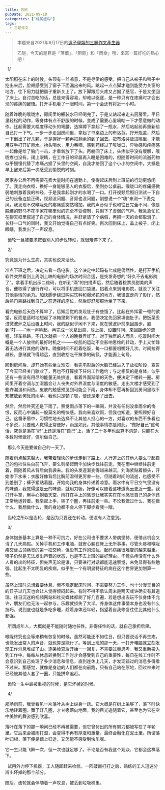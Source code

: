 ```yaml
---
title: 齿轮
pubDate: 2021-09-18
categories: ["纯属虚构"]
tags:
  - 三题作文
---
```


> 本题来自2021年9月17日的[遠子學姐的三題作文產生器](https://cn.shindanmaker.com/250356)
>
> 乙醚，今天的題目是「落葉」、「廚房」和「雨傘」哦，來寫一篇好吃的點心吧！

&nbsp;
1/

太阳照在床上的时候，头顶有一丝凉意，不是寻常的感受。把自己从被子和毯子中挖出来后，脸颊感受到了窗子下面漏出来的风。踮起一点点脚才碰到能受力关窗的地方，往下用力就把窗子重新关上了。放下脚跟后头疼又占据了感官，于是又坐回了床上。自讨苦吃的话，总是来得容易，却难以驱逐，是一种只有在疼痛时才会出现的疼痛的醒悟。打开手机看了一眼时间，第一个会还有将近一小时。

随着昨晚的喉咙疼，房间里的瓶装水已经喝完了，于是又站起来走去厨房里。平日里轻松的动作，等身体有点不舒服的时候，变成了需要心里嘀咕一下才愿意做的动作。比起需要大幅度移动头的弯腰，选择蹲下拿起了一瓶水，然后站起前再重新给自己打一下气。一步一步走回房间里，拿起了书桌边上的布洛芬。拧开瓶盖，然后一下倒出了好几颗，于是握好一颗再把剩余的到了回去。把布洛芬放进嘴里，才能用双手打开矿泉水。抬头喝水，用力吞咽，感到药经过了喉咙口，异物感和疼痛感一起像是给了脑门一击，才重新放下了头。再躺回了床上，头疼似乎没有缓解，喉咙疼也没有。闭上眼睛，在工作日的早晨再入睡是困难的，但随着时间的流逝药物似乎慢慢代替了疼痛占据了头里的空间，自我才挤回了这个小小的空间中，大抵是早上醒来后第一次感受到愉悦的时刻。

居家办公后不再需要花费大量时间在通勤上，使得起床后到上班前的行动更悠闲了。我走向衣柜，换好一身能够见人的衣服后，坐到办公桌前。喉咙口的疼痛感微弱地刺激着我的神经，于是我拿起刚才的水喝了一口。打开视频后照旧测试一下自己的设备连接正确，视频没问题、音频也没问题，刚想说一个“嗨”来测一下麦克风，我发现不仅喉咙处的疼痛感突然增加，我的声音似乎也和往日完全不同，像是脱缰的野马不在乎家在哪里似的完全不受控制，只剩下了虚弱的气声。我急急忙忙在聊天框里叙述了自己的身体情况，并赶紧请了个病假，再把一天的会都取消了。长舒一口气的同时，我又开始觉得自己有点好笑。再次回到床上，盖上被子，闭上眼睛，我发出了一声叹息。

&nbsp;
齿轮一旦被要求按着别人的步伐转动，就很难停下来了。

&nbsp;
2/

究竟是为什么生病，其实也说来话长。

准点下班之后，决定去看一场电影。这个决定中起码有七成是偶然性，是打开手机软件突然看到上周刚上映的电影的场次时间合适，是突发奇想的“好久不去电影院了”。拿着手机出示二维码，在听到“滴”的扫描声后，然后随着检票员甜美的声音，便取得了通行许可，可以将手机放回口袋里。掐着点来到电影院，就没了关注其他事情的余力。加快脚步绕过购买饮料和爆米花的地方，我径直走向了影厅，然后熟门熟路找到自己之前选择的座位，然后舒舒服服地坐了下来。

看完电影后天色不算早了，后知后觉的发现肚子有些饿了。比起在外挥霍一顿的欲望，反而是适时地想起了冰箱里剩下的餐点，我便决定先回家填饱肚子。把饭菜丢进微波炉之后设置上时间，我的腿似乎闲不下来，就在微波炉前来回踱步，直到“叮——”地一声响起，再完成一次拿出菜、放上菜、设置时间、来回踱步的流程，轻车熟路，不几次就把一个人的晚餐弄好了。对于独居的人而言，吃饭时间大概是一个人放空的最好时机之一——咬肌的运动不会影响思维的转动，手上又忙碌着无法进行其他的动作。晚餐时间不赶着吃饭，每一口都要咀嚼好几次。时间拉得越长，思绪就飞得越远，直到收拾吃干抹净的碗筷，才能画上句号。

回到房间后，却开始有些坐立难安。看完电影后的大脑已经进入了放松阶段，宣告了今天已经关门歇业了，再也不打算接下任何工作邀约；与之相反的是身体，似乎还有一些没有用尽的能量无处排遣。看着外面渐暗的天色，便决定下楼转一圈。房间里开着空调与加湿器会让人丧失对外界温度与湿度的敏感，走出大楼才感受到了些许潮湿和闷热。皮肤的触感预见到可能会下雨，身体却不愿再折回到房间里取不知被放到何处的雨伞，我也只是顿了顿，便还是走了出去。

然后，然后终究还是下雨了。察觉雨点落下的一瞬间，并没有任何没拿雨伞的悔恨，反而心中涌起一股莫名的畅快感。我向来喜欢雨，但我也知道，要照顾好自己。这番矛盾中，习惯性地去选择不让其他人担心的一方，对喜欢的东西不多看也不多说，只要他人觉得正常便好，雨是如此，其他事情亦是如此。“做好自己”这句话，究竟是落在“好”上还是落在“自己”上，活了二十多年也盘算不清楚，只能在大多数时候做好，偶尔做自己。

&nbsp;
那么今天是要做自己的一天了。

随着雨点越来越大，我带着轻快的步伐走到了路上。人行道上的其他人要么举起自己的包挡住头向前飞奔，要么则举起雨伞加快步伐往前走。我在雨中继续往前走着，雨随着风从背后向我袭来。我的头发逐渐变得越来越沉，刘海紧贴着额头，开始渗下水来；衣服好像背后比胸前湿得更厉害一些，但随着时间的流逝，也感受不到差别了；裤子紧贴着腿，开始向我的身体传递着凉意。雨水中有平日空气里没有的味道，我觉得这是云的味道，就用力吸，好像可以随着这味道离云更近一些。我打开手掌，用手心朝着天空，雨打在手上的感觉让我实实在在地感觉自己的身体还正常地运转着。我举起上手，转了个圈，再往前走一些。不论我做过什么、我在做什么、我想做什么，我的身边都不会人停下脚步看我一眼。

&nbsp;
齿轮之所以是齿轮，是因为只要还在转动，便没有人注意到。

&nbsp;
3/

身体抱恙基本上算是一种不可抗力，好在公司也不要求人带病坚持，便借此机会又请了几天病假。关掉手机和工作电脑，就安心躺在床上无所事事。尽管头疼和喉咙疼交替占领痛觉的第一把交椅，但没有工作的烦扰，起码病痛很难变的越来越重。嗓子仍然是无法发出声音的状态，也是不去上班的最好理由。毕竟头疼没有什么外人看的出的特征，但失声无论是谁，只要进行对话都能迅速察觉，未免显得有些勉强。比起生不太明显的疾病，似乎生一个有明显特征的病在这个世界更加划算一些。

虽然上班时总想着要休息，但不规定起床时间、不需要努力工作、也十分漫无目的的日子过几天也会让人觉得烦闷起来。有时不得不承认周末是两天或许确实有其道理。往日沉迷的视频网站和社交媒体都刷了好几百遍，若是想出去玩不仅身体不允许，朋友们也无法一起参与，乐趣就损失了大半。养身体这件事情本身也没有什么技巧，说到底也就是多吃多睡，趁着身体还年轻，指望着自我修复往往比其他什么都强。

&nbsp;
所谓成年人，大概就是不能随时随地任性。非得任性的话，就自己承担后果。

喉咙终究也会等来稍有恢复的时候，虽然可能还不如往日，但只要说话不再生疼，也能发出常人的声音，就也算是能行了。等到上班的那一天，一打开电脑就立刻发现工作消息堆成了山。逐条检查后开始一一回复，不需要过量思考，我又重新投入到工作中。每每从休息转换到工作时才会感受到自己的重要性，每日在线工作时不会意识到自己处理了多少消息和信息，直到连休上几天，才发现错过的消息多得看不过来。那感觉，就像是身边的人们都在向前跑，只有自己站在原地，回过神来时已经被其他人套了一圈，只能拼命追赶。

&nbsp;
齿轮一生中最被重视的时候，是它坏掉的时候。

&nbsp;
4/

那场雨前，我曾看见一片落叶从树上纵身一跃。它大概是在树上呆够了，落下时快乐地转着圈，舞了好几圈，才甘愿落向地面。我的目光追随着它，甚至也为它在空中美妙的舞姿感到欣喜。

落叶在落下的那一瞬间已经不再被需要，但它曾付出的所有努力都被写在了年轮里。它后来会被雨打湿，会变得不再有厚度和重量，最终会融化在泥土里。所谓落叶归根，落下便是踏上归途，又怎能不感受到快乐呢。

它一生只能飞舞一次，但一次也就足够了。不论是否有我这个观众，它都会这样落下。

&nbsp;
试用外力停下机器，工人随即赶来检修。一阵敲敲打打之后，熟练的工人迅速分辨出坏掉的那个部分。

随后，齿轮就会伴随着一声叹息，被丢到垃圾桶里。
